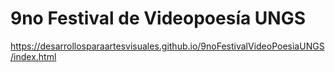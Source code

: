 # 9no Festival de Videopoesía UNGS

https://desarrollosparaartesvisuales.github.io/9noFestivalVideoPoesiaUNGS/index.html

